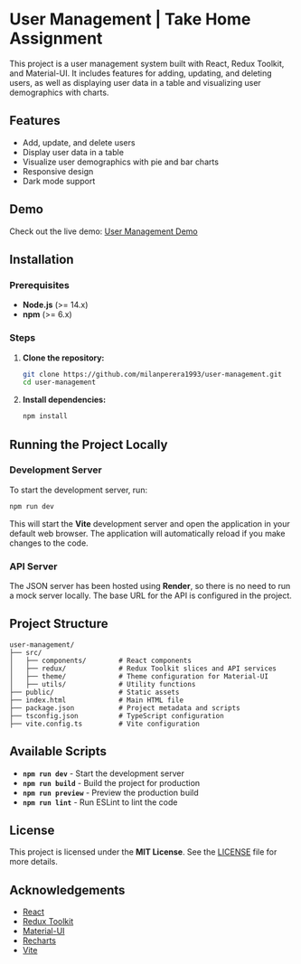 # User Management | Take Home Assignment

This project is a user management system built with React, Redux Toolkit, and Material-UI. It includes features for adding, updating, and deleting users, as well as displaying user data in a table and visualizing user demographics with charts.

## Features

- Add, update, and delete users
- Display user data in a table
- Visualize user demographics with pie and bar charts
- Responsive design
- Dark mode support

## Demo

Check out the live demo: [User Management Demo](https://user-management-zeta.vercel.app/user-management)

## Installation

### Prerequisites

- **Node.js** (>= 14.x)
- **npm** (>= 6.x)

### Steps

1. **Clone the repository:**

   ```sh
   git clone https://github.com/milanperera1993/user-management.git
   cd user-management
   ```

2. **Install dependencies:**

   ```sh
   npm install
   ```

## Running the Project Locally

### Development Server

To start the development server, run:

   ```sh
   npm run dev
   ```

This will start the **Vite** development server and open the application in your default web browser. The application will automatically reload if you make changes to the code.

### API Server

The JSON server has been hosted using **Render**, so there is no need to run a mock server locally. The base URL for the API is configured in the project.

## Project Structure

```
user-management/
├── src/
│   ├── components/        # React components
│   ├── redux/             # Redux Toolkit slices and API services
│   ├── theme/             # Theme configuration for Material-UI
│   ├── utils/             # Utility functions
├── public/                # Static assets
├── index.html             # Main HTML file
├── package.json           # Project metadata and scripts
├── tsconfig.json          # TypeScript configuration
├── vite.config.ts         # Vite configuration
```

## Available Scripts

- **`npm run dev`** - Start the development server
- **`npm run build`** - Build the project for production
- **`npm run preview`** - Preview the production build
- **`npm run lint`** - Run ESLint to lint the code

## License

This project is licensed under the **MIT License**. See the [LICENSE](LICENSE) file for more details.

## Acknowledgements

- [React](https://reactjs.org/)
- [Redux Toolkit](https://redux-toolkit.js.org/)
- [Material-UI](https://mui.com/)
- [Recharts](https://recharts.org/)
- [Vite](https://vitejs.dev/)